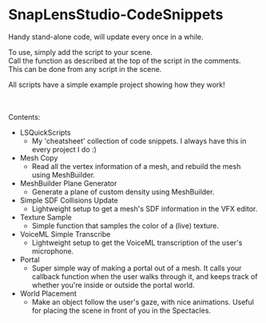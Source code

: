 # SnapLensStudio-CodeSnippets
Handy stand-alone code, will update every once in a while.

To use, simply add the script to your scene.<br/>
Call the function as described at the top of the script in the comments.<br/>
This can be done from any script in the scene.

All scripts have a simple example project showing how they work!<br/><br/><br/>

Contents:
- LSQuickScripts
  - My 'cheatsheet' collection of code snippets. I always have this in every project I do :)
- Mesh Copy
  - Read all the vertex information of a mesh, and rebuild the mesh using MeshBuilder.
- MeshBuilder Plane Generator
  - Generate a plane of custom density using MeshBuilder.
- Simple SDF Collisions Update
  - Lightweight setup to get a mesh's SDF information in the VFX editor.
- Texture Sample
  - Simple function that samples the color of a (live) texture.
- VoiceML Simple Transcribe
  - Lightweight setup to get the VoiceML transcription of the user's microphone.
- Portal
  - Super simple way of making a portal out of a mesh. It calls your callback function when the user walks through it, and keeps track of whether you're inside or outside the portal world.
- World Placement
  - Make an object follow the user's gaze, with nice animations. Useful for placing the scene in front of you in the Spectacles.

